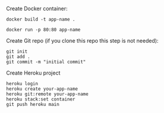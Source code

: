 
Create Docker container:

```
docker build -t app-name .

docker run -p 80:80 app-name
```

Create Git repo (if you clone this repo this step is not needed):

```
git init
git add .
git commit -m "initial commit"
```

Create Heroku project

```
heroku login
heroku create your-app-name
heroku git:remote your-app-name
heroku stack:set container
git push heroku main
```